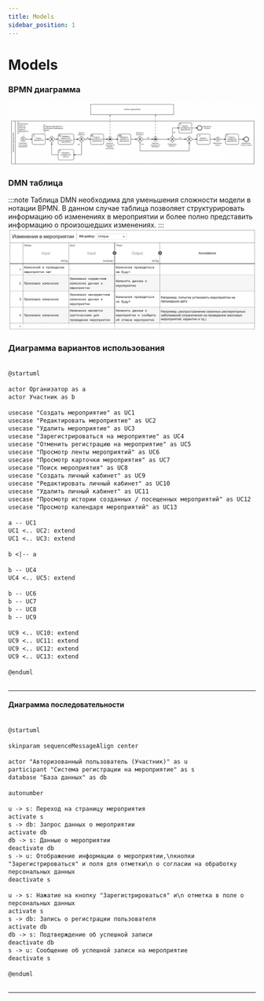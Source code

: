 ```yaml
---
title: Models
sidebar_position: 1
---
```

# Models

### BPMN диаграмма
![ ](image.png)

### DMN таблица
:::note
Таблица DMN необходима для уменьшения сложности модели в нотации BPMN. В данном случае таблица позволяет структурировать информацию об изменениях в мероприятии и более полно представить информацию о произошедших изменениях.
:::
![ ](image2.png)

### Диаграмма вариантов использования
```plantuml

@startuml

actor Организатор as a
actor Участник as b

usecase "Создать мероприятие" as UC1
usecase "Редактировать мероприятие" as UC2
usecase "Удалить мероприятие" as UC3
usecase "Зарегистрироваться на мероприятие" as UC4
usecase "Отменить регистрацию на мероприятие" as UC5
usecase "Просмотр ленты мероприятий" as UC6
usecase "Просмотр карточки мероприятия" as UC7
usecase "Поиск мероприятия" as UC8
usecase "Создать личный кабинет" as UC9
usecase "Редактировать личный кабинет" as UC10
usecase "Удалить личный кабинет" as UC11
usecase "Просмотр истории созданных / посещенных мероприятий" as UC12
usecase "Просмотр календаря мероприятий" as UC13

a -- UC1
UC1 <.. UC2: extend
UC1 <.. UC3: extend

b <|-- a

b -- UC4
UC4 <.. UC5: extend

b -- UC6
b -- UC7
b -- UC8
b -- UC9

UC9 <.. UC10: extend
UC9 <.. UC11: extend
UC9 <.. UC12: extend
UC9 <.. UC13: extend

@enduml


```
---

#### Диаграмма последовательности

```plantuml

@startuml

skinparam sequenceMessageAlign center

actor "Авторизованный пользователь (Участник)" as u
participant "Система регистрации на мероприятие" as s
database "База данных" as db

autonumber

u -> s: Переход на страницу мероприятия
activate s
s -> db: Запрос данных о мероприятии
activate db
db -> s: Данные о мероприятии
deactivate db
s -> u: Отображение информации о мероприятии,\nкнопки "Зарегистрироваться" и поля для отметки\n о согласии на обработку персональных данных
deactivate s

u -> s: Нажатие на кнопку "Зарегистрироваться" и\n отметка в поле о персональных данных 
activate s
s -> db: Запись о регистрации пользователя
activate db
db -> s: Подтверждение об успешной записи
deactivate db
s -> u: Сообщение об успешной записи на мероприятие
deactivate s

@enduml


```
---